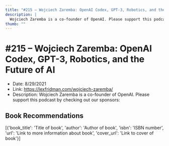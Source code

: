 ```yaml
---
title: "#215 – Wojciech Zaremba: OpenAI Codex, GPT-3, Robotics, and the Future of AI"
description: |
  Wojciech Zaremba is a co-founder of OpenAI. Please support this podcast by checking out our sponsors:"
thumb: ""
---
```


# #215 – Wojciech Zaremba: OpenAI Codex, GPT-3, Robotics, and the Future of AI

  - Date: 8/29/2021
  - Link: https://lexfridman.com/wojciech-zaremba/
  - Description: Wojciech Zaremba is a co-founder of OpenAI. Please support this podcast by checking out our sponsors:

## Book Recommendations

[{'book_title': 'Title of book', 'author': 'Author of book', 'isbn': 'ISBN number', 'url': 'Link to more information about book', 'cover_url': 'Link to cover of book'}]